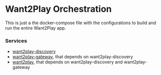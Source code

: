 # Want2Play Orchestration

This is just a the docker-compose file with the configurations to build and run the entire Want2Play app.

### Services

* [want2play-discovery](https://github.com/maguero/want2play-discovery)
* [want2play-gateway](https://github.com/maguero/want2play-gateway), that depends on want2play-discovery
* [want2play](https://github.com/maguero/want2play), that depends on want2play-discovery and want2play-gateway